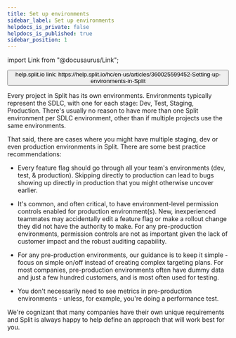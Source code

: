 ```yaml
---
title: Set up environments
sidebar_label: Set up environments
helpdocs_is_private: false
helpdocs_is_published: true
sidebar_position: 1
---
```


import Link from "@docusaurus/Link";

<p>
  <button style={{borderRadius:'8px', border:'1px', fontFamily:'Courier New', fontWeight:'800', textAlign:'left'}}> help.split.io link: https://help.split.io/hc/en-us/articles/360025599452-Setting-up-environments-in-Split </button>
</p>

Every project in Split has its own environments. Environments typically represent the SDLC, with one for each stage: Dev, Test, Staging, Production. There's usually no reason to have more than one Split environment per SDLC environment, other than if multiple projects use the same environments.

That said, there are cases where you might have multiple staging, dev or even production environments in Split. There are some best practice recommendations:

* Every feature flag should go through all your team's environments (dev, test, & production). Skipping directly to production can lead to bugs showing up directly in production that you might otherwise uncover earlier.

* It's common, and often critical, to have environment-level permission controls enabled for production environment(s). New, inexperienced teammates may accidentally edit a feature flag or make a rollout change they did not have the authority to make. For any pre-production environments, permission controls are not as important given the lack of customer impact and the robust auditing capability.

* For any pre-production environments, our guidance is to keep it simple - focus on simple on/off instead of creating complex targeting plans. For most companies, pre-production environments often have dummy data and just a few hundred customers, and is most often used for testing.

* You don't necessarily need to see metrics in pre-production environments - unless, for example, you're doing a performance test.

We're cognizant that many companies have their own unique requirements and Split is always happy to help define an approach that will work best for you.